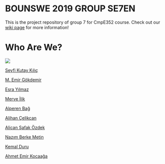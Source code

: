 # BOUNSWE 2019 GROUP SE7EN
This is the project repository of group 7 for CmpE352 course. Check out our [wiki page](https://github.com/bounswe/bounswe2019group7/wiki) for more information!

# Who Are We?

![](http://i64.tinypic.com/qxovx3.jpg)

[Seyfi Kutay Kılıç](https://github.com/bounswe/bounswe2019group7/wiki/Kutay-Kılıç)

[M. Emir Gökdemir](https://github.com/bounswe/bounswe2019group7/wiki/Emir-Gökdemir) 

[Esra Yılmaz](https://github.com/bounswe/bounswe2019group7/wiki/Esra-Yılmaz)

[Merve İlik](https://github.com/bounswe/bounswe2019group7/wiki/Merve-İlik)

[Alperen Bağ](https://github.com/bounswe/bounswe2019group7/wiki/Alperen-Bağ)

[Alihan Çelikcan](https://github.com/bounswe/bounswe2019group7/wiki/Alihan-Çelikcan) 

[Alican Şafak Özdek](https://github.com/bounswe/bounswe2019group7/wiki/Alican-Şafak-Özdek)

[Nazım Berke Metin](https://github.com/bounswe/bounswe2019group7/wiki/Berke-Metin)

[Kemal Duru](https://github.com/bounswe/bounswe2019group7/wiki/Kemal-Duru)

[Ahmet Emir Kocaağa](https://github.com/bounswe/bounswe2019group7/wiki/Ahmet-Emir-Kocaağa)
